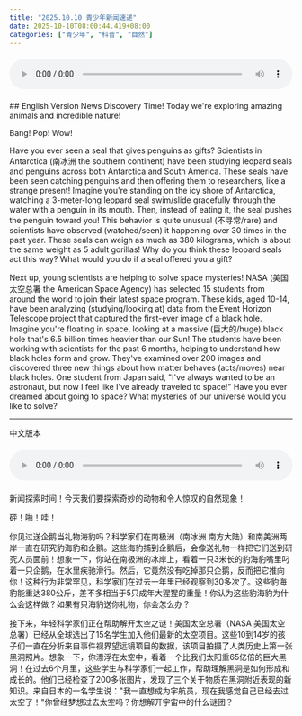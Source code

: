 ```yaml
---
title: "2025.10.10 青少年新闻速递"
date: 2025-10-10T08:00:44.419+08:00
categories: ["青少年", "科普", "自然"]
---
```

<audio controls style="width: 100%; max-width: 900px; margin: 1.5em 0; display: block;">
<source src="/mp3/teen_news/20251010.en.wav" type="audio/wav">
</audio>
## English Version
News Discovery Time! Today we're exploring amazing animals and incredible nature!

Bang! Pop! Wow!

Have you ever seen a seal that gives penguins as gifts? Scientists in Antarctica (南冰洲 the southern continent) have been studying leopard seals and penguins across both Antarctica and South America. These seals have been seen catching penguins and then offering them to researchers, like a strange present! Imagine you're standing on the icy shore of Antarctica, watching a 3-meter-long leopard seal swim/slide gracefully through the water with a penguin in its mouth. Then, instead of eating it, the seal pushes the penguin toward you! This behavior is quite unusual (不寻常/rare) and scientists have observed (watched/seen) it happening over 30 times in the past year. These seals can weigh as much as 380 kilograms, which is about the same weight as 5 adult gorillas! Why do you think these leopard seals act this way? What would you do if a seal offered you a gift?

Next up, young scientists are helping to solve space mysteries! NASA (美国太空总署 the American Space Agency) has selected 15 students from around the world to join their latest space program. These kids, aged 10-14, have been analyzing (studying/looking at) data from the Event Horizon Telescope project that captured the first-ever image of a black hole. Imagine you're floating in space, looking at a massive (巨大的/huge) black hole that's 6.5 billion times heavier than our Sun! The students have been working with scientists for the past 6 months, helping to understand how black holes form and grow. They've examined over 200 images and discovered three new things about how matter behaves (acts/moves) near black holes. One student from Japan said, "I've always wanted to be an astronaut, but now I feel like I've already traveled to space!" Have you ever dreamed about going to space? What mysteries of our universe would you like to solve?

---
中文版本
<audio controls style="width: 100%; max-width: 900px; margin: 1.5em 0; display: block;">
    <source src="/mp3/teen_news/20251010.cn.wav"
  type="audio/wav">
  </audio>
新闻探索时间！今天我们要探索奇妙的动物和令人惊叹的自然现象！

砰！啪！哇！

你见过送企鹅当礼物海豹吗？科学家们在南极洲（南冰洲 南方大陆）和南美洲两岸一直在研究豹海豹和企鹅。这些海豹捕到企鹅后，会像送礼物一样把它们送到研究人员面前！想象一下，你站在南极洲的冰岸上，看着一只3米长的豹海豹嘴里叼着一只企鹅，在水里疾驰滑行。然后，它竟然没有吃掉那只企鹅，反而把它推向你！这种行为非常罕见，科学家们在过去一年里已经观察到30多次了。这些豹海豹能重达380公斤，差不多相当于5只成年大猩猩的重量！你认为这些豹海豹为什么会这样做？如果有只海豹送你礼物，你会怎么办？

接下来，年轻科学家们正在帮助解开太空之谜！美国太空总署（NASA 美国太空总署）已经从全球选出了15名学生加入他们最新的太空项目。这些10到14岁的孩子们一直在分析来自事件视界望远镜项目的数据，该项目拍摄了人类历史上第一张黑洞照片。想象一下，你漂浮在太空中，看着一个比我们太阳重65亿倍的巨大黑洞！在过去6个月里，这些学生与科学家们一起工作，帮助理解黑洞是如何形成和成长的。他们已经检查了200多张图片，发现了三个关于物质在黑洞附近表现的新知识。来自日本的一名学生说："我一直想成为宇航员，现在我感觉自己已经去过太空了！"你曾经梦想过去太空吗？你想解开宇宙中的什么谜团？